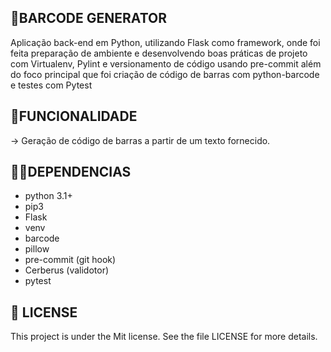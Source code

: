 ## 💼BARCODE GENERATOR

Aplicação back-end em Python, utilizando Flask como framework, onde foi feita preparação de ambiente e desenvolvendo boas práticas de projeto com Virtualenv, Pylint e versionamento de código usando pre-commit além do foco principal que foi criação de código de barras com python-barcode e testes com Pytest

## 🔗FUNCIONALIDADE
-> Geração de código de barras a partir de um texto fornecido.

## 👩‍💻DEPENDENCIAS
  - python 3.1+
  - pip3
  - Flask
  - venv
  - barcode
  - pillow
  - pre-commit (git hook)
  - Cerberus (validotor)
  - pytest
   
## 📑 LICENSE
This project is under the Mit license. See the file LICENSE for more details.
